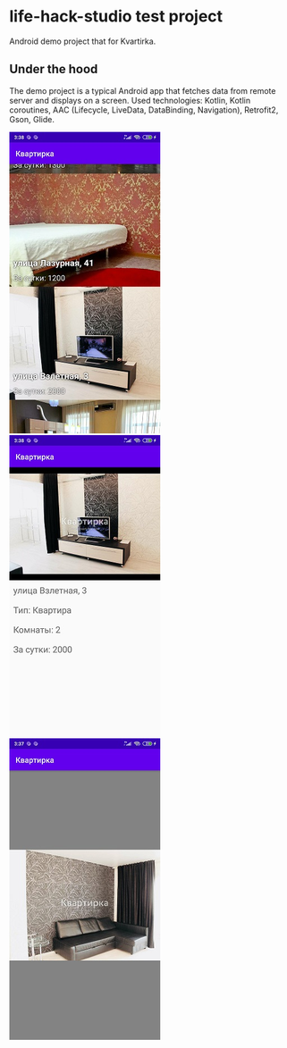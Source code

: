 # life-hack-studio test project
Android demo project that for Kvartirka.

## Under the hood
The demo project is a typical Android app that fetches data from remote server and displays on a screen. Used technologies: Kotlin, Kotlin coroutines, AAC (Lifecycle, LiveData, DataBinding, Navigation), Retrofit2, Gson, Glide.

![alt text](https://raw.githubusercontent.com/kostikum/kostikum.github.io/master/kvartirka/1.jpg "Screenshot 1")
![alt text](https://raw.githubusercontent.com/kostikum/kostikum.github.io/master/kvartirka/2.jpg "Screenshot 1")
![alt text](https://raw.githubusercontent.com/kostikum/kostikum.github.io/master/kvartirka/3.jpg "Screenshot 1")